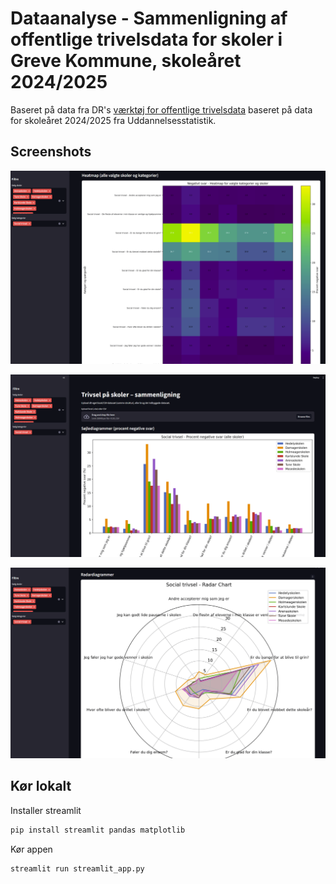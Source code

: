 # Dataanalyse - Sammenligning af offentlige trivelsdata for skoler i Greve Kommune, skoleåret 2024/2025

Baseret på data fra DR's [værktøj for offentlige trivelsdata](https://www.dr.dk/feature/skole-trivsel-2025) baseret på data for skoleåret 2024/2025 fra Uddannelsesstatistik.

## Screenshots

![Screenshot](screenshot_1.png)

![Screenshot](screenshot_2.png)

![Screenshot](screenshot_3.png)

## Kør lokalt

Installer streamlit

```bash
pip install streamlit pandas matplotlib
```

Kør appen

```bash
streamlit run streamlit_app.py
```
